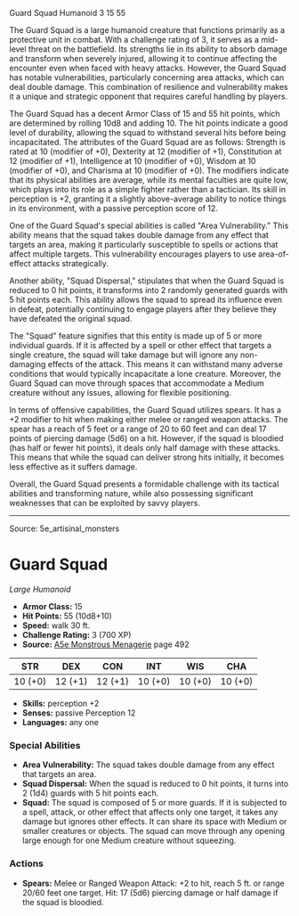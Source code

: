 <MonsterName/>Guard Squad</MonsterName>
<CreatureType/>Humanoid</CreatureType>
<CR/>3</CR>
<AC/>15</AC>
<HP/>55</HP>
<summary>The Guard Squad is a large humanoid creature that functions primarily as a protective unit in combat. With a challenge rating of 3, it serves as a mid-level threat on the battlefield. Its strengths lie in its ability to absorb damage and transform when severely injured, allowing it to continue affecting the encounter even when faced with heavy attacks. However, the Guard Squad has notable vulnerabilities, particularly concerning area attacks, which can deal double damage. This combination of resilience and vulnerability makes it a unique and strategic opponent that requires careful handling by players.</summary>

<detail>

The Guard Squad has a decent Armor Class of 15 and 55 hit points, which are determined by rolling 10d8 and adding 10. The hit points indicate a good level of durability, allowing the squad to withstand several hits before being incapacitated. The attributes of the Guard Squad are as follows: Strength is rated at 10 (modifier of +0), Dexterity at 12 (modifier of +1), Constitution at 12 (modifier of +1), Intelligence at 10 (modifier of +0), Wisdom at 10 (modifier of +0), and Charisma at 10 (modifier of +0). The modifiers indicate that its physical abilities are average, while its mental faculties are quite low, which plays into its role as a simple fighter rather than a tactician. Its skill in perception is +2, granting it a slightly above-average ability to notice things in its environment, with a passive perception score of 12.

One of the Guard Squad's special abilities is called "Area Vulnerability." This ability means that the squad takes double damage from any effect that targets an area, making it particularly susceptible to spells or actions that affect multiple targets. This vulnerability encourages players to use area-of-effect attacks strategically. 

Another ability, "Squad Dispersal," stipulates that when the Guard Squad is reduced to 0 hit points, it transforms into 2 randomly generated guards with 5 hit points each. This ability allows the squad to spread its influence even in defeat, potentially continuing to engage players after they believe they have defeated the original squad.

The "Squad" feature signifies that this entity is made up of 5 or more individual guards. If it is affected by a spell or other effect that targets a single creature, the squad will take damage but will ignore any non-damaging effects of the attack. This means it can withstand many adverse conditions that would typically incapacitate a lone creature. Moreover, the Guard Squad can move through spaces that accommodate a Medium creature without any issues, allowing for flexible positioning.

In terms of offensive capabilities, the Guard Squad utilizes spears. It has a +2 modifier to hit when making either melee or ranged weapon attacks. The spear has a reach of 5 feet or a range of 20 to 60 feet and can deal 17 points of piercing damage (5d6) on a hit. However, if the squad is bloodied (has half or fewer hit points), it deals only half damage with these attacks. This means that while the squad can deliver strong hits initially, it becomes less effective as it suffers damage.

Overall, the Guard Squad presents a formidable challenge with its tactical abilities and transforming nature, while also possessing significant weaknesses that can be exploited by savvy players.</detail>



---

Source: 5e_artisinal_monsters

# Guard Squad

*Large* *Humanoid*

- **Armor Class:** 15
- **Hit Points:** 55 (10d8+10)
- **Speed:** walk 30 ft.
- **Challenge Rating:** 3 (700 XP)
- **Source:** [A5e Monstrous Menagerie](https://enpublishingrpg.com/products/level-up-monstrous-menagerie-a5e) page 492

| STR | DEX | CON | INT | WIS | CHA |
| --- | --- | --- | --- | --- | --- |
| 10 (+0) | 12 (+1) | 12 (+1) | 10 (+0) | 10 (+0) | 10 (+0) |

- **Skills:** perception +2
- **Senses:** passive Perception 12
- **Languages:** any one

### Special Abilities

- **Area Vulnerability:** The squad takes double damage from any effect that targets an area.
- **Squad Dispersal:** When the squad is reduced to 0 hit points, it turns into 2 (1d4) guards with 5 hit points each.
- **Squad:** The squad is composed of 5 or more guards. If it is subjected to a spell, attack, or other effect that affects only one target, it takes any damage but ignores other effects. It can share its space with Medium or smaller creatures or objects. The squad can move through any opening large enough for one Medium creature without squeezing.

### Actions

- **Spears:** Melee or Ranged Weapon Attack: +2 to hit, reach 5 ft. or range 20/60 feet  one target. Hit: 17 (5d6) piercing damage  or half damage if the squad is bloodied.




